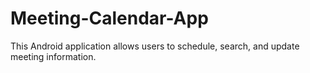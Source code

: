 # Meeting-Calendar-App
This Android application allows users to schedule, search, and update meeting information.
